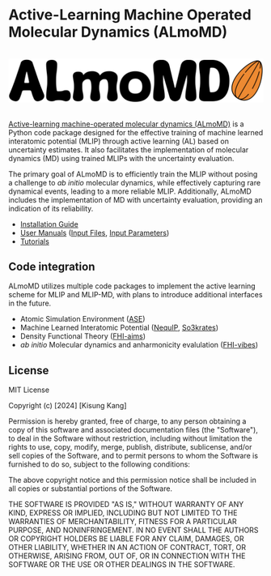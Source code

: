 # Active-Learning Machine Operated Molecular Dynamics (ALmoMD)
<br>
<div style="text-align:center">
    <img src="docs/logo.png" alt="ALmoMD logo" width="800"/>
</div>
<br>

[Active-learning machine-operated molecular dynamics (ALmoMD)](https://github.com/keysongkang/ALmoMD) is a Python code package designed for the effective training of machine learned interatomic potential (MLIP) through active learning (AL) based on uncertainty estimates. It also facilitates the implementation of molecular dynamics (MD) using trained MLIPs with the uncertainty evaluation.

The primary goal of ALmoMD is to efficiently train the MLIP without posing a challenge to _ab initio_ molecular dynamics, while effectively capturing rare dynamical events, leading to a more reliable MLIP. Additionally, ALmoMD includes the implementation of MD with uncertainty evaluation, providing an indication of its reliability.
<br>

- [Installation Guide](installation.md)
- [User Manuals](documentation.md) ([Input Files](doc_input_file.md), [Input Parameters](doc_input_para.md))
- [Tutorials](../tutorial/tutorial.md)

## Code integration
ALmoMD utilizes multiple code packages to implement the active learning scheme for MLIP and MLIP-MD, with plans to introduce additional interfaces in the future.

- Atomic Simulation Environment ([ASE](https://wiki.fysik.dtu.dk/ase/))
- Machine Learned Interatomic Potential ([NequIP](https://github.com/mir-group/nequip), [So3krates](https://github.com/sirmarcel/glp))
- Density Functional Theory ([FHI-aims](https://fhi-aims.org/))
- *ab initio* Molecular dynamics and anharmonicity evalulation ([FHI-vibes](https://vibes-developers.gitlab.io/vibes/))


## License
MIT License

Copyright (c) [2024] [Kisung Kang]

Permission is hereby granted, free of charge, to any person obtaining a copy of this software and associated documentation files (the "Software"), to deal in the Software without restriction, including without limitation the rights to use, copy, modify, merge, publish, distribute, sublicense, and/or sell copies of the Software, and to permit persons to whom the Software is furnished to do so, subject to the following conditions:

The above copyright notice and this permission notice shall be included in all copies or substantial portions of the Software.

THE SOFTWARE IS PROVIDED "AS IS," WITHOUT WARRANTY OF ANY KIND, EXPRESS OR IMPLIED, INCLUDING BUT NOT LIMITED TO THE WARRANTIES OF MERCHANTABILITY, FITNESS FOR A PARTICULAR PURPOSE, AND NONINFRINGEMENT. IN NO EVENT SHALL THE AUTHORS OR COPYRIGHT HOLDERS BE LIABLE FOR ANY CLAIM, DAMAGES, OR OTHER LIABILITY, WHETHER IN AN ACTION OF CONTRACT, TORT, OR OTHERWISE, ARISING FROM, OUT OF, OR IN CONNECTION WITH THE SOFTWARE OR THE USE OR OTHER DEALINGS IN THE SOFTWARE.
